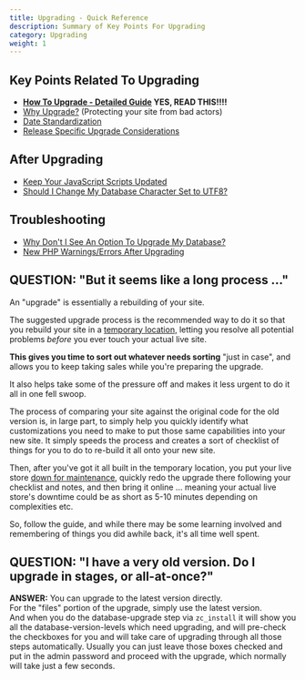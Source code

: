 ```yaml
---
title: Upgrading - Quick Reference
description: Summary of Key Points For Upgrading
category: Upgrading 
weight: 1
---
```


## Key Points Related To Upgrading

- **[How To Upgrade - Detailed Guide](/user/upgrading/detailed_upgrading/) YES, READ THIS!!!!**
- [Why Upgrade?](/user/upgrading/about_upgrading/) (Protecting your site from bad actors)
- [Date Standardization](/user/upgrading/date_standardization/)
- [Release Specific Upgrade Considerations](/user/upgrading/release_specific_upgrade_considerations/)

## After Upgrading
- [Keep Your JavaScript Scripts Updated](/user/upgrading/javascript_updates/)
- [Should I Change My Database Character Set to UTF8?](/user/upgrading/convert_to_utf8/)

## Troubleshooting
- [Why Don't I See An Option To Upgrade My Database?](/user/upgrading/installer_no_upgrade/)
- [New PHP Warnings/Errors After Upgrading](/user/upgrading/php_warnings/)


## QUESTION: "But it seems like a long process ..."

An "upgrade" is essentially a rebuilding of your site.

The suggested upgrade process is the recommended way to do it so that you rebuild your site in a <u>temporary location,</u> letting you resolve all potential problems *before* you ever touch your actual live site. 

**This gives you time to sort out whatever needs sorting** "just in case", and allows you to keep taking sales while you're preparing the upgrade. 

It also helps take some of the pressure off and makes it less urgent to do it all in one fell swoop.  

The process of comparing your site against the original code for the old version is, in large part, to simply help you quickly identify what customizations you need to make to put those same capabilities into your new site. It simply speeds the process and creates a sort of checklist of things for you to do to re-build it all onto your new site.

Then, after you've got it all built in the temporary location, you put your live store [down for maintenance](/user/running/down_for_maintenance), quickly redo the upgrade there following your checklist and notes, and then bring it online ... meaning your actual live store's downtime could be as short as 5-10 minutes depending on complexities etc. 

So, follow the guide, and while there may be some learning involved and remembering of things you did awhile back, it's all time well spent.  



## QUESTION: "I have a very old version. Do I upgrade in stages, or all-at-once?"

**ANSWER:** You can upgrade to the latest version directly.<br>
For the "files" portion of the upgrade, simply use the latest version.<br>
And when you do the database-upgrade step via `zc_install` it will show you all the database-version-levels which need upgrading, and will pre-check the checkboxes for you and will take care of upgrading through all those steps automatically. Usually you can just leave those boxes checked and put in the admin password and proceed with the upgrade, which normally will take just a few seconds.  
